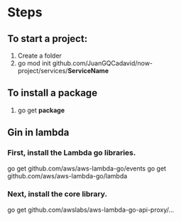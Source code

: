 # Steps
## To start a project:

1. Create a folder
2. go mod init github.com/JuanGQCadavid/now-project/services/**ServiceName**

## To install a package

1. go get **package**

## Gin in lambda

### First, install the Lambda go libraries.
go get github.com/aws/aws-lambda-go/events
go get github.com/aws/aws-lambda-go/lambda

### Next, install the core library.
go get github.com/awslabs/aws-lambda-go-api-proxy/...